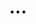 ---
layout: archive
title: "..."
permalink: /MA590STA/
redirect_to:
  - http://www.example.com
author_profile: false
---
